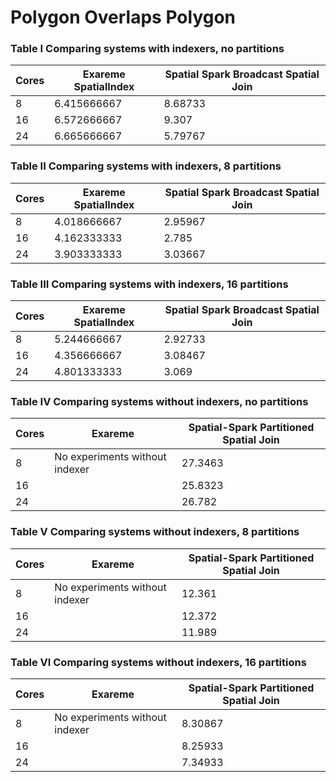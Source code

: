 # Polygon Overlaps Polygon

### Table I Comparing systems with indexers, no partitions
Cores | Exareme SpatialIndex |  Spatial Spark Broadcast Spatial Join
--- | --- | --- 
8 | 6.415666667 | 8.68733
16 | 6.572666667 | 9.307
24 | 6.665666667 | 5.79767

### Table II Comparing systems with indexers, 8 partitions       
Cores | Exareme SpatialIndex |  Spatial Spark Broadcast Spatial Join 
--- | --- | --- 
8 | 4.018666667 | 2.95967
16 | 4.162333333 | 2.785
24 | 3.903333333 | 3.03667

### Table III Comparing systems with indexers, 16 partitions       
Cores | Exareme SpatialIndex |  Spatial Spark Broadcast Spatial Join 
--- | --- | --- 
8 | 5.244666667 |  2.92733
16 | 4.356666667 | 3.08467
24 | 4.801333333 | 3.069

### Table IV Comparing systems without indexers, no partitions
Cores | Exareme |  Spatial-Spark Partitioned Spatial Join 
--- | --- | --- 
8 | No experiments without indexer | 27.3463
16 |  |25.8323
24 |  |26.782

### Table V Comparing systems without indexers, 8 partitions
Cores | Exareme |  Spatial-Spark Partitioned Spatial Join
--- | --- | --- 
8 | No experiments without indexer | 12.361
16 | | 12.372
24 | | 11.989

### Table VI Comparing systems without indexers, 16 partitions     
Cores | Exareme |  Spatial-Spark Partitioned Spatial Join 
--- | --- | --- 
8 | No experiments without indexer | 8.30867
16 | | 8.25933
24 | | 7.34933
